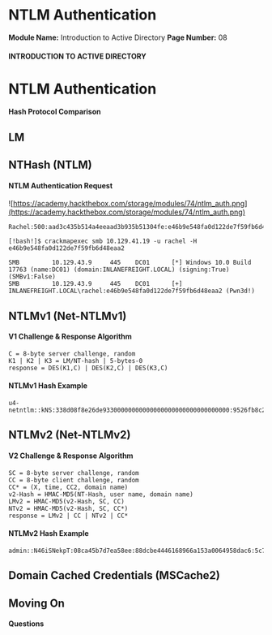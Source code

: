 <!--
 // Platform: Academy
// URL: https://academy.hackthebox.com/module/74/section/1350
// Platform Version: V1
// Module ID: 74
// Module Name: Introduction to Active Directory
// Module Difficulty: Fundamental
// Section ID: 1350
// Section Title: NTLM Authentication
// Page Title: Introduction to Active Directory
// Page Number: 08
-->

# NTLM Authentication

**Module Name:** Introduction to Active Directory **Page Number:** 08

#### INTRODUCTION TO ACTIVE DIRECTORY

# NTLM Authentication

#### Hash Protocol Comparison

## LM

## NTHash (NTLM)

#### NTLM Authentication Request

![https://academy.hackthebox.com/storage/modules/74/ntlm_auth.png](https://academy.hackthebox.com/storage/modules/74/ntlm_auth.png)

``` shell-session
Rachel:500:aad3c435b514a4eeaad3b935b51304fe:e46b9e548fa0d122de7f59fb6d48eaa2:::
```

``` shell-session
[!bash!]$ crackmapexec smb 10.129.41.19 -u rachel -H e46b9e548fa0d122de7f59fb6d48eaa2

SMB         10.129.43.9     445    DC01      [*] Windows 10.0 Build 17763 (name:DC01) (domain:INLANEFREIGHT.LOCAL) (signing:True) (SMBv1:False)
SMB         10.129.43.9     445    DC01      [+] INLANEFREIGHT.LOCAL\rachel:e46b9e548fa0d122de7f59fb6d48eaa2 (Pwn3d!)
```

## NTLMv1 (Net-NTLMv1)

#### V1 Challenge & Response Algorithm

``` shell-session
C = 8-byte server challenge, random
K1 | K2 | K3 = LM/NT-hash | 5-bytes-0
response = DES(K1,C) | DES(K2,C) | DES(K3,C)
```

#### NTLMv1 Hash Example

``` shell-session
u4-netntlm::kNS:338d08f8e26de93300000000000000000000000000000000:9526fb8c23a90751cdd619b6cea564742e1e4bf33006ba41:cb8086049ec4736c
```

## NTLMv2 (Net-NTLMv2)

#### V2 Challenge & Response Algorithm

``` shell-session
SC = 8-byte server challenge, random
CC = 8-byte client challenge, random
CC* = (X, time, CC2, domain name)
v2-Hash = HMAC-MD5(NT-Hash, user name, domain name)
LMv2 = HMAC-MD5(v2-Hash, SC, CC)
NTv2 = HMAC-MD5(v2-Hash, SC, CC*)
response = LMv2 | CC | NTv2 | CC*
```

#### NTLMv2 Hash Example

``` shell-session
admin::N46iSNekpT:08ca45b7d7ea58ee:88dcbe4446168966a153a0064958dac6:5c7830315c7830310000000000000b45c67103d07d7b95acd12ffa11230e0000000052920b85f78d013c31cdb3b92f5d765c783030
```

## Domain Cached Credentials (MSCache2)

## Moving On

#### Questions

####